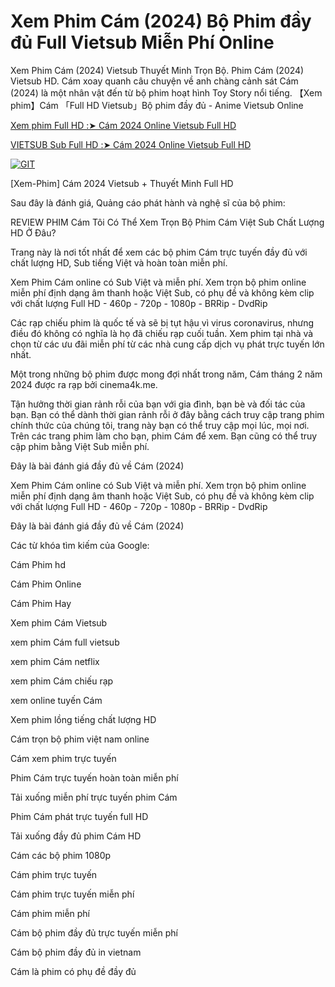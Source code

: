 # Xem Phim Cám (2024) Bộ Phim đầy đủ Full Vietsub Miễn Phí Online

Xem Phim Cám (2024) Vietsub Thuyết Minh Trọn Bộ. Phim Cám (2024) Vietsub HD. Cám xoay quanh câu chuyện về anh chàng cảnh sát Cám (2024) là một nhân vật đến từ bộ phim hoạt hình Toy Story nổi tiếng. 【Xem phim】Cám 「Full HD Vietsub」Bộ phim đầy đủ - Anime Vietsub Online

<a href="https://watch.m0vie.org/vi/movie/1359572/-cam">Xem phim Full HD :➤ Cám 2024 Online Vietsub Full HD</a>

<a href=""></a>
<a href="https://watch.m0vie.org/vi/movie/1359572/-cam">VIETSUB Sub Full HD :➤ Cám 2024 Online Vietsub Full HD</a>

[![GIT](https://github.com/user-attachments/assets/6dba1b3e-ada9-4542-a5c2-ee0c0a10673d)](https://watch.m0vie.org/vi/movie/1359572/-cam)

[Xem-Phim] Cám 2024 Vietsub + Thuyết Minh Full HD

Sau đây là đánh giá, Quảng cáo phát hành và nghệ sĩ của bộ phim:

REVIEW PHIM Cám Tôi Có Thể Xem Trọn Bộ Phim Cám Việt Sub Chất Lượng HD Ở Đâu?

Trang này là nơi tốt nhất để xem các bộ phim Cám trực tuyến đầy đủ với chất lượng HD, Sub tiếng Việt và hoàn toàn miễn phí.

Xem Phim Cám online có Sub Việt và miễn phí. Xem trọn bộ phim online miễn phí định dạng âm thanh hoặc Việt Sub, có phụ đề và không kèm clip với chất lượng Full HD - 460p - 720p - 1080p - BRRip - DvdRip

Các rạp chiếu phim là quốc tế và sẽ bị tụt hậu vì virus coronavirus, nhưng điều đó không có nghĩa là họ đã chiếu rạp cuối tuần. Xem phim tại nhà và chọn từ các ưu đãi miễn phí từ các nhà cung cấp dịch vụ phát trực tuyến lớn nhất.

Một trong những bộ phim được mong đợi nhất trong năm, Cám tháng 2 năm 2024 được ra rạp bởi cinema4k.me.

Tận hưởng thời gian rảnh rỗi của bạn với gia đình, bạn bè và đối tác của bạn. Bạn có thể dành thời gian rảnh rỗi ở đây bằng cách truy cập trang phim chính thức của chúng tôi, trang này bạn có thể truy cập mọi lúc, mọi nơi. Trên các trang phim làm cho bạn, phim Cám để xem. Bạn cũng có thể truy cập phim bằng Việt Sub miễn phí.

Đây là bài đánh giá đầy đủ về Cám (2024)

Xem Phim Cám online có Sub Việt và miễn phí. Xem trọn bộ phim online miễn phí định dạng âm thanh hoặc Việt Sub, có phụ đề và không kèm clip với chất lượng Full HD - 460p - 720p - 1080p - BRRip - DvdRip

Đây là bài đánh giá đầy đủ về Cám (2024)

Các từ khóa tìm kiếm của Google:

Cám Phim hd

Cám Phim Online

Cám Phim Hay

Xem phim Cám Vietsub

xem phim Cám full vietsub

xem phim Cám netflix

xem phim Cám chiếu rạp

xem online tuyến Cám

Xem phim lồng tiếng chất lượng HD

Cám trọn bộ phim việt nam online

Cám xem phim trực tuyến

Phim Cám trực tuyến hoàn toàn miễn phí

Tải xuống miễn phí trực tuyến phim Cám

Phim Cám phát trực tuyến full HD

Tải xuống đầy đủ phim Cám HD

Cám các bộ phim 1080p

Cám phim trực tuyến

Cám phim trực tuyến miễn phí

Cám phim miễn phí

Cám bộ phim đầy đủ trực tuyến miễn phí

Cám bộ phim đầy đủ in vietnam

Cám là phim có phụ đề đầy đủ
